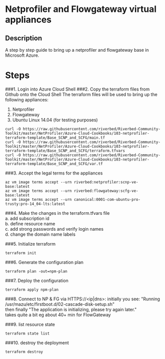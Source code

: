 # Netprofiler and Flowgateway virtual appliances 
## Description
A step by step guide to bring up a netprofiler and flowgateway base in Microsoft Azure.

# Steps
###1. Login into Azure Cloud Shell
###2. Copy the terraform files from Github onto the Cloud Shell
The terraform files will be used to bring up the following appliances:  
1. Netprofiler  
2. Flowgateway  
3. Ubuntu Linux 14.04 (for testing purposes)
```
curl -O https://raw.githubusercontent.com/riverbed/Riverbed-Community-Toolkit/master/NetProfiler/Azure-Cloud-Cookbooks/103-netprofiler-terraform-template/Base_SCNP_and_SCFG/main.tf
curl -O https://raw.githubusercontent.com/riverbed/Riverbed-Community-Toolkit/master/NetProfiler/Azure-Cloud-Cookbooks/103-netprofiler-terraform-template/Base_SCNP_and_SCFG/terraform.tfvars
curl -O https://raw.githubusercontent.com/riverbed/Riverbed-Community-Toolkit/master/NetProfiler/Azure-Cloud-Cookbooks/103-netprofiler-terraform-template/Base_SCNP_and_SCFG/var.tf
```
###3. Accept the legal terms for the appliances
```
az vm image terms accept --urn riverbed:netprofiler:scnp-ve-base:latest
az vm image terms accept --urn riverbed:flowgateway:scfg-ve-base:latest
az vm image terms accept --urn canonical:0001-com-ubuntu-pro-trusty:pro-14_04-lts:latest
```
###4. Make the changes in the terraform.tfvars file  
   a. add subscription id  
   b. define resource name  
   c. add strong passwords and verify login names  
   d. change the domain name labels  
   

###5. Initialize terraform
```
terraform init
```
###6. Generate the configuration plan
```
terraform plan -out=npm-plan
```
###7. Deploy the configuration
```
terraform apply npm-plan
```
###8. Connect to NP & FG via HTTPS://<ip|dns>:
initially you see: "Running /usr/mazu/etc/firstboot.d/02-cascade-disk-setup.sh"  
then finally "The application is initializing, please try again later."  
takes quite a bit eg about 40+ min for FlowGateway

###9. list resource state
```
terraform state list
```
###10. destroy the deployment
```
terraform destroy
```